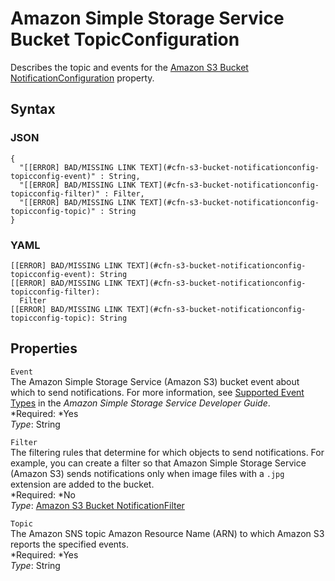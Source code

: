 # Amazon Simple Storage Service Bucket TopicConfiguration<a name="aws-properties-s3-bucket-notificationconfig-topicconfig"></a>

Describes the topic and events for the [Amazon S3 Bucket NotificationConfiguration](aws-properties-s3-bucket-notificationconfig.md) property\.

## Syntax<a name="w3ab2c21c14e1539b5"></a>

### JSON<a name="aws-properties-s3-bucket-notificationconfig-topicconfig-syntax.json"></a>

```
{
  "[[ERROR] BAD/MISSING LINK TEXT](#cfn-s3-bucket-notificationconfig-topicconfig-event)" : String,
  "[[ERROR] BAD/MISSING LINK TEXT](#cfn-s3-bucket-notificationconfig-topicconfig-filter)" : Filter,
  "[[ERROR] BAD/MISSING LINK TEXT](#cfn-s3-bucket-notificationconfig-topicconfig-topic)" : String 
}
```

### YAML<a name="aws-properties-s3-bucket-notificationconfig-topicconfig-syntax.yaml"></a>

```
[[ERROR] BAD/MISSING LINK TEXT](#cfn-s3-bucket-notificationconfig-topicconfig-event): String
[[ERROR] BAD/MISSING LINK TEXT](#cfn-s3-bucket-notificationconfig-topicconfig-filter):
  Filter
[[ERROR] BAD/MISSING LINK TEXT](#cfn-s3-bucket-notificationconfig-topicconfig-topic): String
```

## Properties<a name="w3ab2c21c14e1539b7"></a>

`Event`  
The Amazon Simple Storage Service \(Amazon S3\) bucket event about which to send notifications\. For more information, see [Supported Event Types](http://docs.aws.amazon.com/AmazonS3/latest/dev/NotificationHowTo.html) in the *Amazon Simple Storage Service Developer Guide*\.  
*Required: *Yes  
*Type*: String

`Filter`  
The filtering rules that determine for which objects to send notifications\. For example, you can create a filter so that Amazon Simple Storage Service \(Amazon S3\) sends notifications only when image files with a `.jpg` extension are added to the bucket\.  
*Required: *No  
*Type*: [Amazon S3 Bucket NotificationFilter](aws-properties-s3-bucket-notificationconfiguration-config-filter.md)

`Topic`  
The Amazon SNS topic Amazon Resource Name \(ARN\) to which Amazon S3 reports the specified events\.  
*Required: *Yes  
*Type*: String